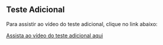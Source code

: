 ## Teste Adicional

Para assistir ao vídeo do teste adicional, clique no link abaixo:

[Assista ao vídeo do teste adicional aqui](https://drive.google.com/file/d/1dnhldrBMXZqiCSg_C8bNhhR1vGsSGQef/view?usp=sharing)
